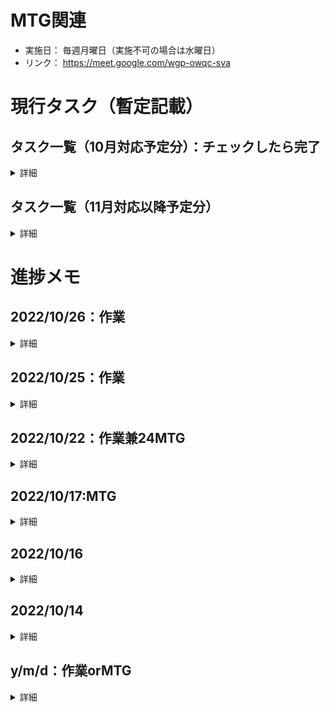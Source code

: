 # MTG関連
- 実施日： 毎週月曜日（実施不可の場合は水曜日）
- リンク： https://meet.google.com/wgp-owqc-sva

# 現行タスク（暫定記載）
## タスク一覧（10月対応予定分）：チェックしたら完了

<details>
<summary>詳細</summary>

### ソフトバグ関連
- [ ] モード切替時にびくつく
  - [x] 平尾対処
  - [ ] 中村さん確認
- [ ] モード切替中にびくびくを続ける
  - [x] 平尾対処
  - [ ] 中村さん確認
- [ ] 4m以上進む指示を出すと止まらなくなる
  - [x] 平尾対処
  - [ ] 中村さん確認
### ハード故障関連
- [x] ヒューズ切れ
  - [x] 平尾対処
  - [x] 中村さん確認
- [ ] 右モータ故障
  - [ ] 平尾対処
    - [ ] 原因確認：以下候補
      - [x] モータ故障
      - [ ] ESC故障
      - [x] ESC→RC8への過電流供給:これが原因ぽい
      - [ ] Arduinoシールド故障
  - [ ] 中村さん確認  
### 機能追加関連
- [ ] 位置制御関連の実装
  - [ ] 平尾対処
    - [x] 速度制御の上に位置制御をかぶせる：意識合わせ済み  
    - [x] 目標位置偏差からPID制御ロジックの実装
    - [ ] 目標速度上限の追加
    - [x] 制御停止条件：意識合わせ済み
    - [ ] コマンドの追加（距離,速度）の実装
    - [ ] パラメータフィッティング
  - [ ] 中村さん確認
- [ ] リファクタリング（優先度：低）
  - [ ] 平尾対処
    - [x] 400行退避
    - [ ] 全退避 
  - [ ] 中村さん確認

</details>

## タスク一覧（11月対応以降予定分）

<details>
<summary>詳細</summary>

- [ ] 制御ロジックの更新
  - [ ] ２輪制御への対応
  - [ ] 任意のルート、速度への追従制御
  - [ ] 位置偏差から直接サーボ入力の制御ロジックの実装
  - [ ] 速度上限制御の要件に合わせた具体化
    - [ ] 2自由度制御の実装：FFとFBの組み合わせ
  - [ ] 制御停止条件の精緻化（ある程度落ち着いたら停止等）
  - [ ] 車体回転の制御を任意の度数に対応
  - [ ] より精緻なパラメータフィッティング
- [ ] motorconntorllerの更新
  - [ ] 位置偏差制御ロジック対応
  - [ ] リファクタリング
  - [ ] エンコーダーカウントを初期化させずにモードチェンジができるようにしたい
- [ ] リファクタリング
  - [ ] 単純に見た目の整理
- [ ] ECS→RC8への供給電源過多への対処


</details>



# 進捗メモ

## 2022/10/26：作業
<details>
<summary>詳細</summary>

- バグの確認
  - arduino_cmd_matrixをlong intで定義して解決
    - グローバル変数８４％になり動作不安定に
    - コメント減らしてなんとか８１％に要相談
- コメント複製:2点報告です。
  - ①４ｍ以上進むと進み続けるバグ
    - 対処方法としてarduino_cmd_matrix　をlong intで定義することで解決しました。ただし、メモリがさらに圧迫されている状況です。※現行ではグローバル変数で８１％消費中一旦バグとしては対処完了しましたのでご報告です。
  - ②起動中右モータが動かなくなる事象について
    - デバッグ以外の時間もバッテリオンにしていたために起こっていた事象のようです。本日はデバッグ以外の時間はこまめにon/offしていますが一度右モータの故障は再現していません。やはり、RC8への電流消費が原因のようです。こちらは経過報告になります。

</details>

## 2022/10/25：作業
<details>
<summary>詳細</summary>

- mdの整理整頓
- ４ｍ超えた際のバグ確認
  - 値を確認
</details>

## 2022/10/22：作業兼24MTG
<details>
<summary>詳細</summary>

- ハード不具合確認：解決済
  - 新バッテリー交換のみでは動作せず（充電後再トライ失敗）
  - 電源スイッチは動作不良なし、オン通電、オフ絶縁
  - 左モーター動かず：モーター単体とエンコーダーも個別に動くこと確認済み
    - ただの接触不良
  - 原因：ヒューズ切れと左モーターケーブル接触不良
  - 左モーター動作不良
    - 同じ条件でもついたりつかなかったりしたので、接触不良？
- バグFIX
  - 切り替え中に暴れる：FIX済
    - 各種初期化をモードが最初に切り替わったときに変更RC→ARDUINO
    - ★仕様通り モードを切替した最初の瞬間にモードチェンジ
  - 切り替え瞬間に暴れる：FIX済
    - calcRpmのLPFが原因
      - エンコーダー値を初期化で対応　motorcontrollerの一部変更これでよい？エンコーダー初期化しない対応するにしても、motorcontroller側でのコード変更は必須（モード切替時のエンコーダー値の退避の対応）
      - motorcontrollerはエンコーダー初期化しているためROS等との整合性確認：確認
      - ★motorcontroller含めて将来対応
  - エンコーダーの値が振り切れる件：要確認
    - 事象再現ならず、対処は入れているのでMTGにて試験したい
    - これは４ｍ以上で再度チャレンジ
- 位置制御
  - 一応動いた：片輪のみ
- 残タスク
    - エンコーダーの値が振り切れる件
      - 急ぎ対応
    - 追加：速度上限設定
      - susumu関連すべてを変数の個数で２つ関数に　プロトタイプ宣言　速度上限設定
    - 右モータ故障？相談
      - arduino シールド：直つなぎラジコン化
      - RC8 レギュレータの影響？
      - ESCの交換 24mm か養生
      - 一旦動かして進める
    - パラメータフィッティング
      - 一旦はPDゲインで重たいものでも運べるようにPは大目に
    - リファクタリング：どこまで
      - やれる範囲で継続
    -  済：停止条件の相談＆実装
      - エンコーダーカウントストップで対応
      - 将来的には範囲内に〇ｍｓ間いればストップ
  
</details>

## 2022/10/17:MTG
<details>
<summary>詳細</summary>

- PIDの簡易版について、速度のPIDの係数は定数扱いとして、位置制御のPIDのパラメータフィッティングをやるで良い。位置の動きとしては電車ぐらいのイメージ
- 本格的な制御①とかはあとでやる。まずは動くもの
- 目標達成チェックはそのまま？→変更してよい：範囲で決めておく。（abs 600カウント数）
- 回転は現状４５度刻み周りで良い。〇将来的には度数で制御
- 今週タスク
  - 故障対応明日届き次第
  - PIDパラメータフィッティング：今週
  - バグFIX：今週
    - set_arduino_cmd_matrixのcmd_nをlong intにしたい、〇将来：UNOの場合は4バイト　MEGAは2バイトで切り替えたい。
    - 切り替え中の挙動見直し
  - リファクタリング
- 引っ越しは１１月後半頃？
</details>

## 2022/10/16
<details>
<summary>詳細</summary>

- リファクタリング　1330→866
- 本体の故障発生：https://cuborex.slack.com/archives/C03U9PNR09E/p1665887750979189
- ★void set_arduino_cmd_matrixこれがうまくいってない気がする。
　→故障回復後に要調査
- vscode導入 gitと連携済
- コード読み取り
　job_10msごとに
　↓check_mode_change()：モード（rc or arduino）識別
　　↓arduinoだったらarduino_mode()へ
　　　↓CMD_EXECUTE();
　　　　↓susumu→go_foward

- 前進の制御ロジック
- エンコーダのカウント数が目標距離を超えるまで速度を一定に制御、一定値を超えるとモーターの速度０を強制入力し修了を左右で実施。
- 疑問：どの制御までやるか？
  どちらかというとシーケンス制御になっている。どうやる？
- ２輪制御をするのか？するなら２輪モデルで制御が必要（今回はスコープ外？）
- 次元数にパラメータフィッティングに不要な変数が２つ増えるだけ全然うれしくない。
- 定数目標値で安定してたPIDの速度制御が可変の入力パラメータがもクフ王になった際の挙動が既存の３つのPIDパラメータフィッティングも必要になる可能性あり　簡易版が逆にいばらの道になりそう、、
- L側目標達成チェックはそのまま？線形制御とかみ合わない。発散せず、すごくきれいなパラメータが見つかれば問題ないが、、
- とはいえ簡易版追記：今日はおわり
</details>

## 2022/10/14
<details>
<summary>詳細</summary>

- メモを載せる：github gitにpushしてみる　cliでやりたい！！
- スケジュール
前半
・リファクタリング
・バグFIX
・PIDの仕組みまで作る→未着手よりかはまず手を付けてほしい　最低限のPDでも良い　
後半
・試験
・パラメータフィッティング
- 11月には５件くらい売る予定
- 目標　+-10cmくらい
- 目標距離→PID→速度の積分値→距離
  PID→モーター→速度
- 発振可能性はあるがまずは手を付ける：
　リファクタリング
　→進捗２００行程度は以降完了：動作も不具合なし
　→どこまでやるか相談　モータのクラス周りは少し触るのが大変
 →go_foward clockwiseは移動させる
 バグ回り：モード切替時のlong long intの数値確認
　　　　（エンコーダのカウント数のチェック）
- 気になる点
Arduinoモード中ではRCモードの支持はリセットしか受け付けないでよいか？
実行後はRCモードに変わる
なにもしなくても定期的にびくっとなる
バッテリの充電途中でぬいてもOK？
</details>

## y/m/d：作業orMTG
<details>
<summary>詳細</summary>
- テンプレ

</details>